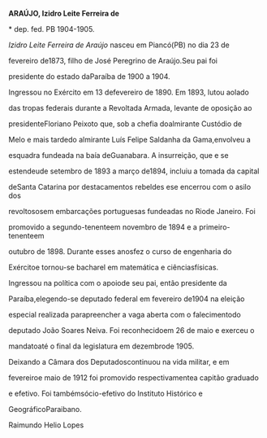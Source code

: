**ARAÚJO, Izidro Leite Ferreira de**



\* dep. fed. PB 1904-1905.



*Izidro Leite Ferreira de Araújo* nasceu em Piancó(PB) no dia 23 de

fevereiro de1873, filho de José Peregrino de Araújo.Seu pai foi

presidente do estado daParaíba de 1900 a 1904.



Ingressou no Exército em 13 defevereiro de 1890. Em 1893, lutou aolado

das tropas federais durante a Revoltada Armada, levante de oposição ao

presidenteFloriano Peixoto que, sob a chefia doalmirante Custódio de

Melo e mais tardedo almirante Luís Felipe Saldanha da Gama,envolveu a

esquadra fundeada na baía deGuanabara. A insurreição, que e se

estendeude setembro de 1893 a março de1894, incluiu a tomada da capital

deSanta Catarina por destacamentos rebeldes ese encerrou com o asilo dos

revoltososem embarcações portuguesas fundeadas no Riode Janeiro. Foi

promovido a segundo-tenenteem novembro de 1894 e a primeiro-tenenteem

outubro de 1898. Durante esses anosfez o curso de engenharia do

Exércitoe tornou-se bacharel em matemática e ciênciasfísicas.



Ingressou na política com o apoiode seu pai, então presidente da

Paraíba,elegendo-se deputado federal em fevereiro de1904 na eleição

especial realizada parapreencher a vaga aberta com o falecimentodo

deputado João Soares Neiva. Foi reconhecidoem 26 de maio e exerceu o

mandatoaté o final da legislatura em dezembrode 1905.



Deixando a Câmara dos Deputadoscontinuou na vida militar, e em

fevereiroe maio de 1912 foi promovido respectivamentea capitão graduado

e efetivo. Foi tambémsócio-efetivo do Instituto Histórico e

GeográficoParaibano.



Raimundo Helio Lopes



